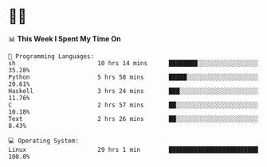 # 👨‍💻
<!--START_SECTION:waka-->
📊 **This Week I Spent My Time On** 

```text
💬 Programming Languages: 
sh                       10 hrs 14 mins      ████████░░░░░░░░░░░░░░░░░   35.28% 
Python                   5 hrs 58 mins       █████░░░░░░░░░░░░░░░░░░░░   20.61% 
Haskell                  3 hrs 24 mins       ███░░░░░░░░░░░░░░░░░░░░░░   11.76% 
C                        2 hrs 57 mins       ██░░░░░░░░░░░░░░░░░░░░░░░   10.18% 
Text                     2 hrs 26 mins       ██░░░░░░░░░░░░░░░░░░░░░░░   8.43%

💻 Operating System: 
Linux                    29 hrs 1 min        █████████████████████████   100.0%

```


<!--END_SECTION:waka-->
